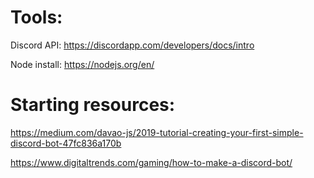 # Tools:
Discord API: https://discordapp.com/developers/docs/intro

Node install: https://nodejs.org/en/


# Starting resources: 
https://medium.com/davao-js/2019-tutorial-creating-your-first-simple-discord-bot-47fc836a170b

https://www.digitaltrends.com/gaming/how-to-make-a-discord-bot/
